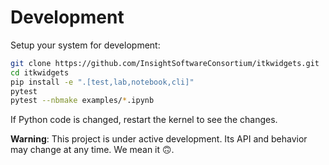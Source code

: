 # Development

Setup your system for development:

```bash
git clone https://github.com/InsightSoftwareConsortium/itkwidgets.git
cd itkwidgets
pip install -e ".[test,lab,notebook,cli]"
pytest
pytest --nbmake examples/*.ipynb
```

If Python code is changed, restart the kernel to see the changes.

**Warning**: This project is under active development. Its API and behavior may change at any time. We mean it 🙃.

